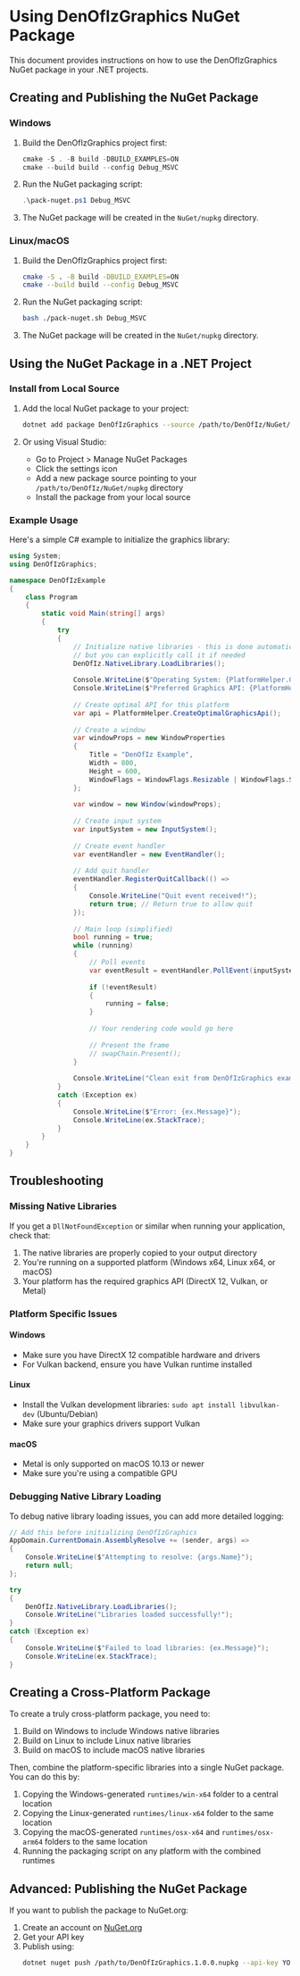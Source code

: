 # Using DenOfIzGraphics NuGet Package

This document provides instructions on how to use the DenOfIzGraphics NuGet package in your .NET projects.

## Creating and Publishing the NuGet Package

### Windows

1. Build the DenOfIzGraphics project first:
   ```powershell
   cmake -S . -B build -DBUILD_EXAMPLES=ON
   cmake --build build --config Debug_MSVC
   ```

2. Run the NuGet packaging script:
   ```powershell
   .\pack-nuget.ps1 Debug_MSVC
   ```

3. The NuGet package will be created in the `NuGet/nupkg` directory.

### Linux/macOS

1. Build the DenOfIzGraphics project first:
   ```bash
   cmake -S . -B build -DBUILD_EXAMPLES=ON
   cmake --build build --config Debug_MSVC
   ```

2. Run the NuGet packaging script:
   ```bash
   bash ./pack-nuget.sh Debug_MSVC
   ```

3. The NuGet package will be created in the `NuGet/nupkg` directory.

## Using the NuGet Package in a .NET Project

### Install from Local Source

1. Add the local NuGet package to your project:
   ```bash
   dotnet add package DenOfIzGraphics --source /path/to/DenOfIz/NuGet/nupkg
   ```

2. Or using Visual Studio:
   - Go to Project > Manage NuGet Packages
   - Click the settings icon
   - Add a new package source pointing to your `/path/to/DenOfIz/NuGet/nupkg` directory
   - Install the package from your local source

### Example Usage

Here's a simple C# example to initialize the graphics library:

```csharp
using System;
using DenOfIzGraphics;

namespace DenOfIzExample
{
    class Program
    {
        static void Main(string[] args)
        {
            try
            {
                // Initialize native libraries - this is done automatically via static constructor
                // but you can explicitly call it if needed
                DenOfIz.NativeLibrary.LoadLibraries();
                
                Console.WriteLine($"Operating System: {PlatformHelper.OperatingSystem}");
                Console.WriteLine($"Preferred Graphics API: {PlatformHelper.PreferredGraphicsApi}");
                
                // Create optimal API for this platform
                var api = PlatformHelper.CreateOptimalGraphicsApi();
                
                // Create a window
                var windowProps = new WindowProperties
                {
                    Title = "DenOfIz Example",
                    Width = 800,
                    Height = 600,
                    WindowFlags = WindowFlags.Resizable | WindowFlags.Shown
                };
                
                var window = new Window(windowProps);
                
                // Create input system
                var inputSystem = new InputSystem();
                
                // Create event handler
                var eventHandler = new EventHandler();
                
                // Add quit handler
                eventHandler.RegisterQuitCallback(() =>
                {
                    Console.WriteLine("Quit event received!");
                    return true; // Return true to allow quit
                });
                
                // Main loop (simplified)
                bool running = true;
                while (running)
                {
                    // Poll events
                    var eventResult = eventHandler.PollEvent(inputSystem);
                    
                    if (!eventResult)
                    {
                        running = false;
                    }
                    
                    // Your rendering code would go here
                    
                    // Present the frame
                    // swapChain.Present();
                }
                
                Console.WriteLine("Clean exit from DenOfIzGraphics example");
            }
            catch (Exception ex)
            {
                Console.WriteLine($"Error: {ex.Message}");
                Console.WriteLine(ex.StackTrace);
            }
        }
    }
}
```

## Troubleshooting

### Missing Native Libraries

If you get a `DllNotFoundException` or similar when running your application, check that:

1. The native libraries are properly copied to your output directory
2. You're running on a supported platform (Windows x64, Linux x64, or macOS)
3. Your platform has the required graphics API (DirectX 12, Vulkan, or Metal)

### Platform Specific Issues

#### Windows
- Make sure you have DirectX 12 compatible hardware and drivers
- For Vulkan backend, ensure you have Vulkan runtime installed

#### Linux
- Install the Vulkan development libraries: `sudo apt install libvulkan-dev` (Ubuntu/Debian)
- Make sure your graphics drivers support Vulkan

#### macOS
- Metal is only supported on macOS 10.13 or newer
- Make sure you're using a compatible GPU

### Debugging Native Library Loading

To debug native library loading issues, you can add more detailed logging:

```csharp
// Add this before initializing DenOfIzGraphics
AppDomain.CurrentDomain.AssemblyResolve += (sender, args) =>
{
    Console.WriteLine($"Attempting to resolve: {args.Name}");
    return null;
};

try 
{
    DenOfIz.NativeLibrary.LoadLibraries();
    Console.WriteLine("Libraries loaded successfully!");
}
catch (Exception ex)
{
    Console.WriteLine($"Failed to load libraries: {ex.Message}");
    Console.WriteLine(ex.StackTrace);
}
```

## Creating a Cross-Platform Package

To create a truly cross-platform package, you need to:

1. Build on Windows to include Windows native libraries
2. Build on Linux to include Linux native libraries
3. Build on macOS to include macOS native libraries

Then, combine the platform-specific libraries into a single NuGet package. You can do this by:

1. Copying the Windows-generated `runtimes/win-x64` folder to a central location
2. Copying the Linux-generated `runtimes/linux-x64` folder to the same location
3. Copying the macOS-generated `runtimes/osx-x64` and `runtimes/osx-arm64` folders to the same location
4. Running the packaging script on any platform with the combined runtimes

## Advanced: Publishing the NuGet Package

If you want to publish the package to NuGet.org:

1. Create an account on [NuGet.org](https://www.nuget.org/)
2. Get your API key
3. Publish using:
   ```bash
   dotnet nuget push /path/to/DenOfIzGraphics.1.0.0.nupkg --api-key YOUR_API_KEY --source https://api.nuget.org/v3/index.json
   ```